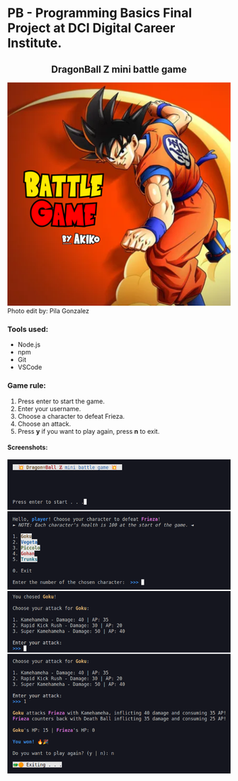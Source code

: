 # PB - Programming Basics Final Project at DCI Digital Career Institute.

<h2 align="center">DragonBall Z mini battle game</h2>


![](images/battle-game.png) Photo edit by: Pila Gonzalez

### Tools used:
- Node.js
- npm
- Git
- VSCode

### Game rule:
1. Press enter to start the game.
2. Enter your username.
3. Choose a character to defeat Frieza.
4. Choose an attack.
5. Press **y** if you want to play again, press **n** to exit.

#### Screenshots:
![](images/Screenshot-dbz-battle-game1.png)
![](images/Screenshot-dbz-battle-game2.png)
![](images/Screenshot-dbz-battle-game3.png)
![](images/Screenshot-dbz-battle-game4.png)